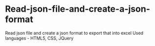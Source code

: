 # Read-json-file-and-create-a-json-format
Read json file and create a json format to export that into excel
Used languages - HTML5, CSS, JQuery
